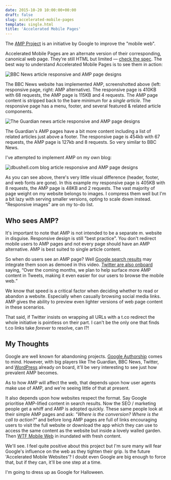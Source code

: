 ```yaml
---
date: 2015-10-20 10:00:00+00:00
draft: false
slug: accelerated-mobile-pages
template: single.html
title: 'Accelerated Mobile Pages'
---
```


The [AMP Project](https://www.ampproject.org/) is an initiative by Google to improve the "mobile web".

Accelerated Mobile Pages are an alternate version of their corresponding, canonical web page. They're still HTML but limited — [check the spec](https://github.com/ampproject/amphtml/blob/master/spec/amp-html-format.md). The best way to understand Accelerated Mobile Pages is to see them in action:

![BBC News article responsive and AMP page designs](/images/blog/amphtml-bbc-news.png)

The BBC News website has implemented AMP, screenshotted above (left: responsive page, right: AMP alternative). The responsive page is 410KB with 68 requests, the AMP page is 115KB and 4 requests. The AMP page content is stripped back to the bare minimum for a *single article*. The responsive page has a menu, footer, and several featured & related article components.

![The Guardian news article responsive and AMP page designs](/images/blog/amphtml-the-guardian.png)

The Guardian's AMP pages have a bit more content including a list of related articles just above a footer. The responsive page is 454kb with 67 requests, the AMP page is 127kb and 8 requests. So very similar to BBC News.

I've attempted to implement AMP on my own blog:

![dbushell.com blog article responsive and AMP page designs](/images/blog/amphtml-dbushell.png)

As you can see above, there's very little visual difference (header, footer, and web fonts are gone). In this example my responsive page is 405KB with 8 requests, the AMP page is 48KB and 2 requests. The vast majority of page weight on my website belongs to images. I compress them well but I'm a bit lazy with serving smaller versions, opting to scale down instead. "Responsive images" are on my to-do list.

## Who sees AMP?

It's important to note that AMP is not intended to be a separate m. website in disguise. Responsive design is still "best practice". You don't redirect mobile users to AMP pages and not every page should have an AMP alternative. AMP is best suited to single article content.

So when do users see an AMP page? Well [Google search results](https://www.youtube.com/watch?v=i2_lAEzmOPo) may integrate them soon as demoed in this video. [Twitter are also onboard](https://blog.twitter.com/2015/introducing-accelerated-mobile-pages-0) saying, <q>Over the coming months, we plan to help surface more AMP content in Tweets, making it even easier for our users to browse the mobile web.</q>

We know that speed is a critical factor when deciding whether to read or abandon a website. Especially when casually browsing social media links. AMP gives the ability to preview even lighter versions of web page content in these scenarios.

That said, if Twitter insists on wrapping all URLs with a t.co redirect the whole initiative is pointless on their part. I can't be the only one that finds t.co links take *forever* to resolve, can I?!

## My Thoughts

Google are well known for abandoning projects. [Google Authorship](/2011/07/14/the-social-designer-google-authorship/) comes to mind. However, with big players like The Guardian, BBC News, Twitter, and [WordPress](https://vip.wordpress.com/2015/10/07/mobile-web/) already on board, it'll be very interesting to see just how prevalent AMP becomes.

As to how AMP will affect the web, that depends upon how user agents make use of AMP, and we're seeing little of that at present.

It also depends upon how websites respect the format. Say Google prioritise AMP-lified content in search results. Now the SEO / marketing people get a whiff and AMP is adopted quickly. These same people look at their simple AMP pages and ask: *"Where is the conversion? Where is the call to action?"* and before long AMP pages are full of links encouraging users to visit the full website or download the app which they can use to access the same content as the website but inside a lovely walled garden. Then [WTF Mobile Web](http://wtfmobileweb.com/) in inundated with fresh content.

We'll see. I feel quite positive about this project but I'm sure many will fear Google's influence on the web as they tighten their grip. Is the future 'Accelerated Mobile Websites'? I doubt even Google are big enough to force that, but if they can, it'll be one step at a time.

I'm going to dress up as Google for Halloween.
